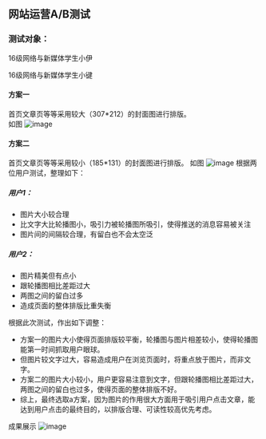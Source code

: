 ## 网站运营A/B测试
### 测试对象：
16级网络与新媒体学生小伊

16级网络与新媒体学生小键

#### 方案一
首页文章页等等采用较大（307*212）的封面图进行排版。  
如图
![image](https://m.qpic.cn/psb?/V14fIPxG4O9lCh/qdkZGeuiSZhcpHoSW9IDRNNX64FunMv2u8kqxSt6jgc!/b/dIMAAAAAAAAA&bo=OAR5BQAAAAARB3A!&rf=viewer_4)
#### 方案二
首页文章页等等采用较小（185*131）的封面图进行排版。
如图
![image](http://m.qpic.cn/psb?/V14fIPxG4O9lCh/kBMeEVxs2ZR*ONEPmj5wQjtbSgT7xfLzD1xL0BTfWGk!/b/dIQAAAAAAAAA&bo=OAR5BQAAAAARF2A!&rf=viewer_4)
根据两位用户测试，整理如下：
##### 用户1：
- 图片大小较合理
- 比文字大比轮播图小，吸引力被轮播图所吸引，使得推送的消息容易被关注
- 图片间的间隔较合理，有留白也不会太空泛
##### 用户2：
- 图片精美但有点小
- 跟轮播图相比差距过大
- 两图之间的留白过多
- 造成页面的整体排版比重失衡


根据此次测试，作出如下调整：
- 方案一的图片大小使得页面排版较平衡，轮播图与图片相差较小，使得轮播图能第一时间抓取用户眼球。
- 但图片较文字过大，容易造成用户在浏览页面时，将重点放于图片，而非文字。
- 方案二的图片大小较小，用户更容易注意到文字，但跟轮播图相比差距过大，两图之间的留白也过多，使得页面的整体排版不好。
- 综上，最终选取a方案，因为图片的作用很大方面用于吸引用户点击文章，能达到用户点击的最终目的，以排版合理、可读性较高优先考虑。

成果展示
![image](https://m.qpic.cn/psb?/V14fIPxG4O9lCh/qdkZGeuiSZhcpHoSW9IDRNNX64FunMv2u8kqxSt6jgc!/b/dIMAAAAAAAAA&bo=OAR5BQAAAAARB3A!&rf=viewer_4)